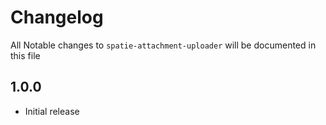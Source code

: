 # Changelog

All Notable changes to `spatie-attachment-uploader` will be documented in this file

## 1.0.0
- Initial release
